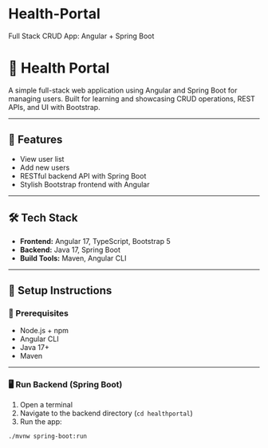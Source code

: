 # Health-Portal
Full Stack CRUD App: Angular + Spring Boot
# 🏥 Health Portal

A simple full-stack web application using Angular and Spring Boot for managing users. Built for learning and showcasing CRUD operations, REST APIs, and UI with Bootstrap.

---

## 🚀 Features

- View user list
- Add new users
- RESTful backend API with Spring Boot
- Stylish Bootstrap frontend with Angular

---

## 🛠️ Tech Stack

- **Frontend:** Angular 17, TypeScript, Bootstrap 5
- **Backend:** Java 17, Spring Boot
- **Build Tools:** Maven, Angular CLI

---

## 🧪 Setup Instructions

### 🔧 Prerequisites

- Node.js + npm
- Angular CLI
- Java 17+
- Maven

---

### 🖥️ Run Backend (Spring Boot)

1. Open a terminal
2. Navigate to the backend directory (`cd healthportal`)
3. Run the app:

```bash
./mvnw spring-boot:run

